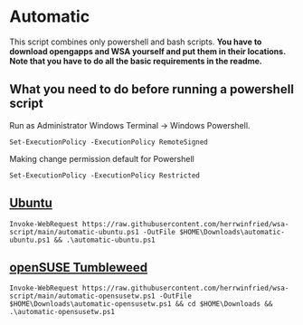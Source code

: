 # Automatic
This script combines only powershell and bash scripts. __You have to download opengapps and WSA yourself and put them in their locations.__ **Note that you have to do all the basic requirements in the readme.**

## What you need to do before running a powershell script

Run as Administrator Windows Terminal -> Windows Powershell.

```
Set-ExecutionPolicy -ExecutionPolicy RemoteSigned
```

Making change permission default for Powershell

```
Set-ExecutionPolicy -ExecutionPolicy Restricted
```

## [Ubuntu](https://www.microsoft.com/en-us/p/ubuntu/9nblggh4msv6)

```
Invoke-WebRequest https://raw.githubusercontent.com/herrwinfried/wsa-script/main/automatic-ubuntu.ps1 -OutFile $HOME\Downloads\automatic-ubuntu.ps1 && .\automatic-ubuntu.ps1
```

## [openSUSE Tumbleweed](https://www.microsoft.com/en-us/p/opensuse-tumbleweed/9mssk2zxxn11)

```
Invoke-WebRequest https://raw.githubusercontent.com/herrwinfried/wsa-script/main/automatic-opensusetw.ps1 -OutFile $HOME\Downloads\automatic-opensusetw.ps1 && cd $HOME\Downloads && .\automatic-opensusetw.ps1
```
